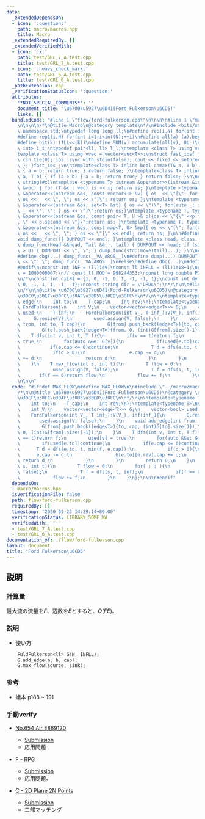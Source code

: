 ```yaml
---
data:
  _extendedDependsOn:
  - icon: ':question:'
    path: macro/macros.hpp
    title: Macro
  _extendedRequiredBy: []
  _extendedVerifiedWith:
  - icon: ':x:'
    path: test/GRL_7_A.test.cpp
    title: test/GRL_7_A.test.cpp
  - icon: ':heavy_check_mark:'
    path: test/GRL_6_A.test.cpp
    title: test/GRL_6_A.test.cpp
  _pathExtension: cpp
  _verificationStatusIcon: ':question:'
  attributes:
    '*NOT_SPECIAL_COMMENTS*': ''
    document_title: "\u6700\u5927\u6D41(Ford-Fulkerson\u6CD5)"
    links: []
  bundledCode: "#line 1 \"flow/ford-fulkerson.cpp\"\n\n\n\n#line 1 \"macro/macros.hpp\"\
    \n\n\n\n/*\n@title Macro\n@category template\n*/\n#include <bits/stdc++.h>\nusing\
    \ namespace std;\ntypedef long long ll;\n#define rep(i,N) for(int i=0;i<int(N);++i)\n\
    #define rep1(i,N) for(int i=1;i<int(N);++i)\n#define all(a) (a).begin(),(a).end()\n\
    #define bit(k) (1LL<<(k))\n#define SUM(v) accumulate(all(v), 0LL)\n\ntypedef pair<int,\
    \ int> i_i;\ntypedef pair<ll, ll> l_l;\ntemplate <class T> using vec = vector<T>;\n\
    template <class T> using vvec = vector<vec<T>>;\nstruct fast_ios{ fast_ios(){\
    \ cin.tie(0); ios::sync_with_stdio(false); cout << fixed << setprecision(20);\
    \ }; }fast_ios_;\n\ntemplate<class T> inline bool chmax(T& a, T b) { if (a < b)\
    \ { a = b; return true; } return false; }\ntemplate<class T> inline bool chmin(T&\
    \ a, T b) { if (a > b) { a = b; return true; } return false; }\n\n#define TOSTRING(x)\
    \ string(#x)\ntemplate <typename T> istream &operator>>(istream &is, vector<T>\
    \ &vec) { for (T &x : vec) is >> x; return is; }\ntemplate <typename T> ostream\
    \ &operator<<(ostream &os, const vector<T> &v) { os  << \"[\"; for(auto _: v)\
    \ os << _ << \", \"; os << \"]\"; return os; };\ntemplate <typename T> ostream\
    \ &operator<<(ostream &os, set<T> &st) { os << \"(\"; for(auto _: st) { os <<\
    \ _ << \", \"; } os << \")\";return os;}\ntemplate <typename T, typename U> ostream\
    \ &operator<<(ostream &os, const pair< T, U >& p){os << \"{\" <<p.first << \"\
    , \" << p.second << \"}\";return os; }\ntemplate <typename T, typename U> ostream\
    \ &operator<<(ostream &os, const map<T, U> &mp){ os << \"[\"; for(auto _: mp){\
    \ os << _ << \", \"; } os << \"]\" << endl; return os; }\n\n#define DUMPOUT cerr\n\
    void dump_func(){ DUMPOUT << endl; }\ntemplate <class Head, class... Tail> void\
    \ dump_func(Head &&head, Tail &&... tail) { DUMPOUT << head; if (sizeof...(Tail)\
    \ > 0) { DUMPOUT << \", \"; } dump_func(std::move(tail)...); }\n\n#ifdef DEBUG\n\
    #define dbg(...) dump_func(__VA_ARGS__)\n#define dump(...) DUMPOUT << string(#__VA_ARGS__)\
    \ << \": \"; dump_func(__VA_ARGS__)\n#else\n#define dbg(...)\n#define dump(...)\n\
    #endif\n\nconst int INF = (ll)1e9;\nconst ll INFLL = (ll)1e18+1;\nconst ll MOD\
    \ = 1000000007;\n// const ll MOD = 998244353;\nconst long double PI = acos(-1.0);\n\
    \n/*\nconst int dx[8] = {1, 0, -1, 0, 1, -1, -1, 1};\nconst int dy[8] = {0, 1,\
    \ 0, -1, 1, 1, -1, -1};\nconst string dir = \"DRUL\";\n*/\n\n\n#line 5 \"flow/ford-fulkerson.cpp\"\
    \n/*\n\n@title \u6700\u5927\u6D41(Ford-Fulkerson\u6CD5)\n@category \u30CD\u30C3\
    \u30C8\u30EF\u30FC\u30AF\u30D5\u30ED\u30FC\n\n*/\n\n\ntemplate<typename T>\nstruct\
    \ edge{\n    int to;\n    T cap;\n    int rev;\n};\ntemplate<typename T>\nstruct\
    \ FordFulkerson{\n    int V;\n    vector<vector<edge<T>>> G;\n    vector<bool>\
    \ used;\n    T inf;\n    FordFulkerson(int V_, T inf_):V(V_), inf(inf_){\n   \
    \     G.resize(V);\n        used.assign(V, false);\n    }\n    void add_edge(int\
    \ from, int to, T cap){\n        G[from].push_back((edge<T>){to, cap, (int)G[to].size()});\n\
    \        G[to].push_back((edge<T>){from, 0, (int)G[from].size()-1});\n    }\n\
    \    T dfs(int v, int t, T f){\n        if(v == t)return f;\n        used[v] =\
    \ true;\n        for(auto &&e: G[v]){\n            if(used[e.to])continue;\n \
    \           if(e.cap <= 0)continue;\n            T d = dfs(e.to, t, min(f, e.cap));\n\
    \            if(d > 0){\n                e.cap -= d;\n                G[e.to][e.rev].cap\
    \ += d;\n                return d;\n            }\n        }\n        return 0;\n\
    \    }\n    T max_flow(int s, int t){\n        T flow = 0;\n        for( ; ; ){\n\
    \            used.assign(V, false);\n            T f = dfs(s, t, inf);\n     \
    \       if(f == 0)return flow;\n            flow += f;\n        }\n    }\n};\n\
    \n\n\n"
  code: "#ifndef MAX_FLOW\n#define MAX_FLOW\n\n#include \"../macro/macros.hpp\"\n\
    /*\n\n@title \u6700\u5927\u6D41(Ford-Fulkerson\u6CD5)\n@category \u30CD\u30C3\u30C8\
    \u30EF\u30FC\u30AF\u30D5\u30ED\u30FC\n\n*/\n\n\ntemplate<typename T>\nstruct edge{\n\
    \    int to;\n    T cap;\n    int rev;\n};\ntemplate<typename T>\nstruct FordFulkerson{\n\
    \    int V;\n    vector<vector<edge<T>>> G;\n    vector<bool> used;\n    T inf;\n\
    \    FordFulkerson(int V_, T inf_):V(V_), inf(inf_){\n        G.resize(V);\n \
    \       used.assign(V, false);\n    }\n    void add_edge(int from, int to, T cap){\n\
    \        G[from].push_back((edge<T>){to, cap, (int)G[to].size()});\n        G[to].push_back((edge<T>){from,\
    \ 0, (int)G[from].size()-1});\n    }\n    T dfs(int v, int t, T f){\n        if(v\
    \ == t)return f;\n        used[v] = true;\n        for(auto &&e: G[v]){\n    \
    \        if(used[e.to])continue;\n            if(e.cap <= 0)continue;\n      \
    \      T d = dfs(e.to, t, min(f, e.cap));\n            if(d > 0){\n          \
    \      e.cap -= d;\n                G[e.to][e.rev].cap += d;\n               \
    \ return d;\n            }\n        }\n        return 0;\n    }\n    T max_flow(int\
    \ s, int t){\n        T flow = 0;\n        for( ; ; ){\n            used.assign(V,\
    \ false);\n            T f = dfs(s, t, inf);\n            if(f == 0)return flow;\n\
    \            flow += f;\n        }\n    }\n};\n\n\n#endif"
  dependsOn:
  - macro/macros.hpp
  isVerificationFile: false
  path: flow/ford-fulkerson.cpp
  requiredBy: []
  timestamp: '2020-09-23 14:39:14+09:00'
  verificationStatus: LIBRARY_SOME_WA
  verifiedWith:
  - test/GRL_7_A.test.cpp
  - test/GRL_6_A.test.cpp
documentation_of: ./flow/ford-fulkerson.cpp
layout: document
title: "Ford Fulkerson\u6CD5"
---
```


## 説明
### 計算量
最大流の流量を$F$、辺数を$E$とすると、$O(FE)$。

### 説明
- 使い方
```cpp
    FuldFulkerson<ll> G(N, INFLL);
    G.add_edge(a, b, cap);
    G.max_flow(source, sink);
```
### 参考
- 蟻本 p188 ~ 191

### 手動verify

- [No.654 Air E869120](https://yukicoder.me/problems/no/654)
    - [Submission](https://yukicoder.me/submissions/557019)
    - 応用問題

- [F - RPG](https://atcoder.jp/contests/wupc2019/tasks/wupc2019_f)
    - [Submission](https://atcoder.jp/contests/wupc2019/submissions/16961850)
    - 応用問題。

- [C - 2D Plane 2N Points](https://atcoder.jp/contests/abc091/tasks/arc092_a)
    - [Submission](https://atcoder.jp/contests/abc091/submissions/16966878)
    - 二部マッチング
